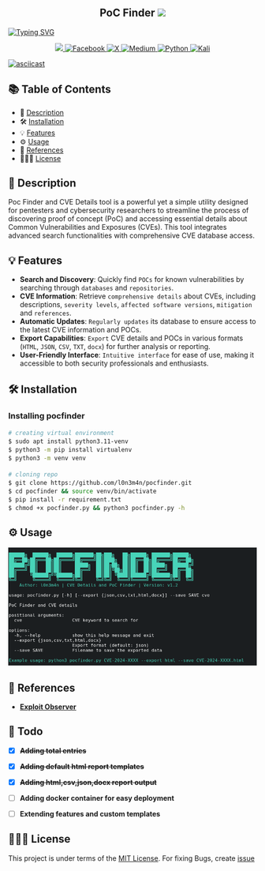 <h2 align="center">
  PoC Finder 
  <img src="https://media.giphy.com/media/v1.Y2lkPTc5MGI3NjExb3lybGJrZnI4aXJuYjBmOHVxZTR5azcyanlrNGtzbTY3b2xkODc5ZiZlcD12MV9pbnRlcm5hbF9naWZfYnlfaWQmY3Q9Zw/xT9IgFLfWUZigjoem4/giphy.gif" width="28">
</h2>

<a href="https://git.io/typing-svg"><img src="https://readme-typing-svg.herokuapp.com?font=Fira+Code&pause=1000&color=28E914&random=false&width=435&lines=PoC+Finder+is+a+specialized+tool++;design+for+discovering+(PoC)+;and+providing+detailed+information;about++common++vulnerabilities+;exposure+(CVE)+" alt="Typing SVG" /></a>

<p align="center">
    <a href="https://visitorbadge.io/status?path=https%3A%2F%2Fgithub.com%2Fl0n3m4n%2Fpocfinder">
    <img src="https://api.visitorbadge.io/api/visitors?path=https%3A%2F%2Fgithub.com%2Fl0n3m4n%2Fpocfinder&label=Visitors&countColor=%2337d67a" />
    </a>
    <a href="https://www.facebook.com/l0n3m4n">
        <img src="https://img.shields.io/badge/Facebook-%231877F2.svg?style=for-the-badge&logo=Facebook&logoColor=white" alt="Facebook">
    </a>
      <a href="https://www.twitter.com/l0n3m4n">
        <img src="https://img.shields.io/badge/Twitter-%23000000.svg?style=for-the-badge&logo=X&logoColor=white" alt="X">
    </a>
    <a href="https://medium.com/@l0n3m4n">
        <img src="https://img.shields.io/badge/Medium-12100E?style=for-the-badge&logo=medium&logoColor=white" alt="Medium">
    </a>
    <a href="https://www.python.org/">
    <img src="https://img.shields.io/badge/python-3670A0?style=for-the-badge&logo=python&logoColor=ffdd54" alt="Python">
    </a>
    <a href="https://www.kali.org/">
    <img src="https://img.shields.io/badge/Kali-268BEE?style=for-the-badge&logo=kalilinux&logoColor=white" alt="Kali">      
    </a>
</p>


[![asciicast](https://asciinema.org/a/666760.svg)](https://asciinema.org/a/666760)
## 📚 Table of Contents
- 📜 [Description](#-description)
- 🛠️ [Installation](#-installation)
- 💡 [Features](#-features)
- ⚙️ [Usage](#-usage)
- 💁 [References](#-references)
- 👨🏾‍⚖️ [License](#-license)

 
## 📜 Description
Poc Finder and CVE Details tool is a powerful yet a simple utility designed for pentesters and cybersecurity researchers to streamline the process of discovering proof of concept (PoC) and accessing essential details about Common Vulnerabilities and Exposures (CVEs). This tool integrates advanced search functionalities with comprehensive CVE database access.

## 💡 Features

- **Search and Discovery**: Quickly find `POCs` for known vulnerabilities by searching through `databases` and `repositories`.
- **CVE Information**: Retrieve `comprehensive details` about CVEs, including descriptions, `severity levels`, `affected software versions`, `mitigation` and `references`.
- **Automatic Updates**: `Regularly updates` its database to ensure access to the latest CVE information and POCs.
- **Export Capabilities**: `Export` CVE details and POCs in various formats (`HTML`, `JSON`, `CSV`, `TXT`, `docx`) for further analysis or reporting.
- **User-Friendly Interface**: `Intuitive interface` for ease of use, making it accessible to both security professionals and enthusiasts.

## 🛠️ Installation

### Installing pocfinder 
```bash
# creating virtual environment
$ sudo apt install python3.11-venv
$ python3 -m pip install virtualenv 
$ python3 -m venv venv 

# cloning repo
$ git clone https://github.com/l0n3m4n/pocfinder.git
$ cd pocfinder && source venv/bin/activate
$ pip install -r requirement.txt
$ chmod +x pocfinder.py && python3 pocfinder.py -h
```
## ⚙️ Usage
![logo](/assets/pocfinder.png)

## 💁 References
- [**Exploit Observer**](https://api.exploit.observer)

## 📝 Todo
- [x] **~~Adding total entries~~**
- [x] **~~Adding default html report templates~~**
- [x] **~~Adding html,csv,json,docx report output~~**
- [ ] **Adding docker container for easy deployment**
- [ ] **Extending features and custom templates**

 

## 👨🏾‍⚖️ License
This project is under terms of the [MIT License](LICENSE). For fixing Bugs, create [issue](https://github.com/l0n3m4n/pocfinder/issues/new)
